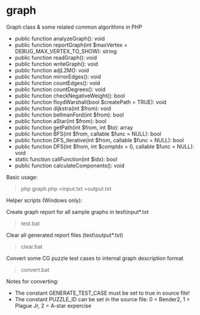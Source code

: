 # graph
Graph class &amp; some related common algorithms in PHP

* public function analyzeGraph(): void
* public function reportGraph(int $maxVertex = DEBUG_MAX_VERTEX_TO_SHOW): string
* public function readGraph(): void
* public function writeGraph(): void
* public function adjL2M(): void
* public function mirrorEdges(): void
* public function countEdges(): void
* public function countDegrees(): void
* public function checkNegativeWeight(): bool
* public function floydWarshall(bool $createPath = TRUE): void
* public function dijkstra(int $from): void
* public function bellmanFord(int $from): bool
* public function aStar(int $from): bool
* public function getPath(int $from, int $to): array
* public function BFS(int $from, callable $func = NULL): bool
* public function DFS_iterative(int $from, callable $func = NULL): bool
* public function DFS(int $from, int $compIdx = 0, callable $func = NULL): void
*   static function callFunction(int $idx): bool
* public function calculateComponents(): void

Basic usage:
> php graph.php <input.txt >output.txt

Helper scripts (Windows only):

Create graph report for all sample graphs in test\input*.txt
> test.bat

Clear all generated report files (test\output*.txt)
> clear.bat

Convert some CG puzzle test cases to internal graph description format
> convert.bat

Notes for converting:
* The constant GENERATE_TEST_CASE must be set to true in source file!
* The constant PUZZLE_ID can be set in the source file: 0 = Bender2, 1 = Plague Jr, 2 = A-star expercise
